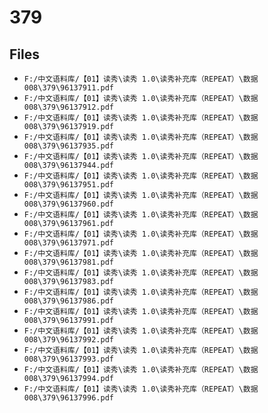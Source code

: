 # 379

## Files

- `F:/中文语料库/【01】读秀\读秀 1.0\读秀补充库（REPEAT）\数据008\379\96137911.pdf`
- `F:/中文语料库/【01】读秀\读秀 1.0\读秀补充库（REPEAT）\数据008\379\96137912.pdf`
- `F:/中文语料库/【01】读秀\读秀 1.0\读秀补充库（REPEAT）\数据008\379\96137919.pdf`
- `F:/中文语料库/【01】读秀\读秀 1.0\读秀补充库（REPEAT）\数据008\379\96137935.pdf`
- `F:/中文语料库/【01】读秀\读秀 1.0\读秀补充库（REPEAT）\数据008\379\96137944.pdf`
- `F:/中文语料库/【01】读秀\读秀 1.0\读秀补充库（REPEAT）\数据008\379\96137951.pdf`
- `F:/中文语料库/【01】读秀\读秀 1.0\读秀补充库（REPEAT）\数据008\379\96137960.pdf`
- `F:/中文语料库/【01】读秀\读秀 1.0\读秀补充库（REPEAT）\数据008\379\96137961.pdf`
- `F:/中文语料库/【01】读秀\读秀 1.0\读秀补充库（REPEAT）\数据008\379\96137971.pdf`
- `F:/中文语料库/【01】读秀\读秀 1.0\读秀补充库（REPEAT）\数据008\379\96137981.pdf`
- `F:/中文语料库/【01】读秀\读秀 1.0\读秀补充库（REPEAT）\数据008\379\96137983.pdf`
- `F:/中文语料库/【01】读秀\读秀 1.0\读秀补充库（REPEAT）\数据008\379\96137986.pdf`
- `F:/中文语料库/【01】读秀\读秀 1.0\读秀补充库（REPEAT）\数据008\379\96137991.pdf`
- `F:/中文语料库/【01】读秀\读秀 1.0\读秀补充库（REPEAT）\数据008\379\96137992.pdf`
- `F:/中文语料库/【01】读秀\读秀 1.0\读秀补充库（REPEAT）\数据008\379\96137993.pdf`
- `F:/中文语料库/【01】读秀\读秀 1.0\读秀补充库（REPEAT）\数据008\379\96137994.pdf`
- `F:/中文语料库/【01】读秀\读秀 1.0\读秀补充库（REPEAT）\数据008\379\96137996.pdf`
